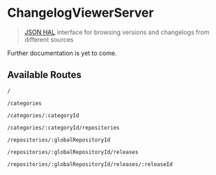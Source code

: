 
# ChangelogViewerServer

> [JSON HAL](https://tools.ietf.org/html/draft-kelly-json-hal-07) interface for browsing versions and changelogs from different sources

Further documentation is yet to come.

## Available Routes

`/`

`/categories`

`/categories/:categoryId`

`/categories/:categoryId/repositories`

`/repositories/:globalRepositoryId`

`/repositories/:globalRepositoryId/releases`

`/repositories/:globalRepositoryId/releases/:releaseId`